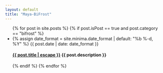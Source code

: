 ```yaml
---
layout: default
title: "Maya-BiFrost"
---
```

<div class="body">
  <ul class="post-list">
    {% for post in site.posts %}
        {% if post.isPost == true and post.category == "bifrost" %}
          <li>
            {% assign date_format = site.minima.date_format | default: "%b %-d, %Y" %}
            <span class="post-meta">{{ post.date | date: date_format }}</span>
            <h4>
              <a class="post-link" href="{{ post.url | relative_url }}">{{ post.title | escape }}</a>
              {{ post.description }}
            </h4>
          </li>
        {% endif %}
    {% endfor %}
  </ul>
</div>
